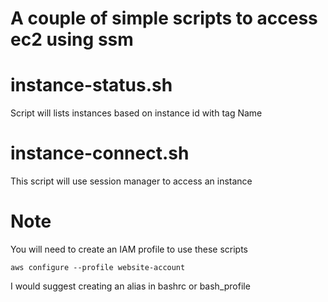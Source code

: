 # A couple of simple scripts to access ec2 using ssm

# instance-status.sh
Script will lists instances based on instance id with tag Name 

# instance-connect.sh
This script will use session manager to access an instance

# Note
You will need to create an IAM profile to use these scripts 

```
aws configure --profile website-account
```

I would suggest creating an alias in bashrc or bash_profile